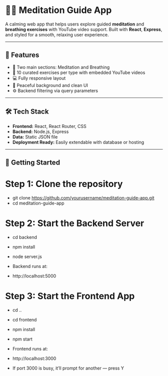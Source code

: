 # 🧘‍♀️ Meditation Guide App

A calming web app that helps users explore guided **meditation** and **breathing exercises** with YouTube video support. Built with **React**, **Express**, and styled for a smooth, relaxing user experience.

---

## 🌟 Features

- 🧘 Two main sections: Meditation and Breathing  
- 🎥 10 curated exercises per type with embedded YouTube videos  
- 💻 Fully responsive layout  
- 🌄 Peaceful background and clean UI  
- ⚙️ Backend filtering via query parameters  

---

## 🛠️ Tech Stack

- **Frontend:** React, React Router, CSS  
- **Backend:** Node.js, Express  
- **Data:** Static JSON file  
- **Deployment Ready:** Easily extendable with database or hosting  

---

## 🚀 Getting Started

# Step 1: Clone the repository
- git clone https://github.com/yourusername/meditation-guide-app.git
- cd meditation-guide-app

# Step 2: Start the Backend Server
- cd backend
- npm install
- node server.js

- Backend runs at:
- http://localhost:5000

# Step 3: Start the Frontend App
- cd ..
- cd frontend
- npm install
- npm start

- Frontend runs at:
- http://localhost:3000
- If port 3000 is busy, it’ll prompt for another — press Y



